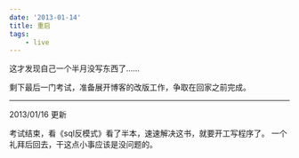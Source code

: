 ```yaml
---
date: '2013-01-14'
title: 重启
tags:
    - live
---
```


这才发现自己一个半月没写东西了……

剩下最后一门考试，准备展开博客的改版工作，争取在回家之前完成。

------

2013/01/16 更新

考试结束，看《sql反模式》看了半本，速速解决这书，就要开工写程序了。
一个礼拜后回去，干这点小事应该是没问题的。
